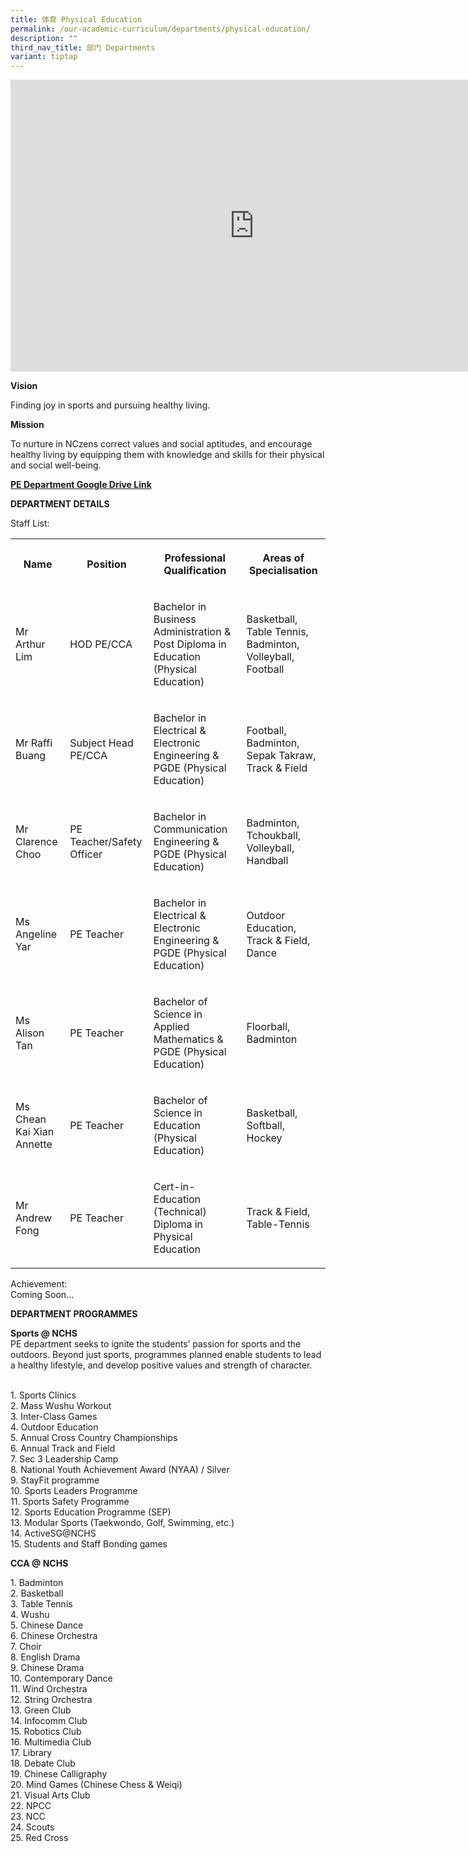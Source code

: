 ```yaml
---
title: 体育 Physical Education
permalink: /our-academic-curriculum/departments/physical-education/
description: ""
third_nav_title: 部门 Departments
variant: tiptap
---
```

<div class="iframe-wrapper">
<iframe height="467" width="780" allowfullscreen="true" frameborder="0" src="https://docs.google.com/presentation/d/e/2PACX-1vTlI2F0fw2fxV3CxfoORWplj_swLegsXRehFx_qXk6lTE9ZlZOxFVdOT9OFR814HD7vDVnlNJvp4Cv6/embed?start=true&amp;loop=true&amp;delayms=5000"></iframe>
</div>
<p><strong>Vision</strong>
</p>
<p>Finding joy in sports and pursuing healthy living.</p>
<p><strong>Mission</strong>
</p>
<p>To nurture in NCzens correct values and social aptitudes, and encourage
healthy living by equipping them with knowledge and skills for their physical
and social well-being.</p>
<p><strong><a href="https://drive.google.com/drive/folders/0B0NLoi7jhnNmM2hJWDVnaUxYWWM?resourcekey=0-45bq6JNoH8n1RCfpR7WqSA" rel="noopener noreferrer nofollow" target="_blank">PE Department Google Drive Link</a></strong>
</p>
<p><strong>DEPARTMENT DETAILS</strong>
</p>
<p>Staff List:</p>
<table style="minWidth: 100px">
<colgroup>
<col>
<col>
<col>
<col>
</colgroup>
<tbody>
<tr>
<th rowspan="1" colspan="1">
<p>Name</p>
</th>
<th rowspan="1" colspan="1">
<p>Position</p>
</th>
<th rowspan="1" colspan="1">
<p>Professional Qualification</p>
</th>
<th rowspan="1" colspan="1">
<p>Areas of Specialisation</p>
</th>
</tr>
<tr>
<td rowspan="1" colspan="1">
<p>Mr Arthur Lim</p>
</td>
<td rowspan="1" colspan="1">
<p>HOD PE/CCA</p>
</td>
<td rowspan="1" colspan="1">
<p>Bachelor in Business Administration &amp; Post Diploma in Education (Physical
Education)</p>
</td>
<td rowspan="1" colspan="1">
<p>Basketball, Table Tennis, Badminton, Volleyball, Football</p>
</td>
</tr>
<tr>
<td rowspan="1" colspan="1">
<p>Mr Raffi Buang</p>
</td>
<td rowspan="1" colspan="1">
<p>Subject Head PE/CCA</p>
</td>
<td rowspan="1" colspan="1">
<p>Bachelor in Electrical &amp; Electronic Engineering &amp;
<br>PGDE (Physical Education)</p>
</td>
<td rowspan="1" colspan="1">
<p>Football, Badminton, Sepak Takraw, Track &amp; Field</p>
</td>
</tr>
<tr>
<td rowspan="1" colspan="1">
<p>Mr Clarence Choo</p>
</td>
<td rowspan="1" colspan="1">
<p>PE Teacher/Safety Officer</p>
</td>
<td rowspan="1" colspan="1">
<p>Bachelor in Communication Engineering &amp;
<br>PGDE (Physical Education)</p>
</td>
<td rowspan="1" colspan="1">
<p>Badminton, Tchoukball, Volleyball, Handball</p>
</td>
</tr>
<tr>
<td rowspan="1" colspan="1">
<p>Ms Angeline Yar</p>
</td>
<td rowspan="1" colspan="1">
<p>PE Teacher</p>
</td>
<td rowspan="1" colspan="1">
<p>Bachelor in Electrical &amp; Electronic Engineering &amp;
<br>PGDE (Physical Education)</p>
</td>
<td rowspan="1" colspan="1">
<p>Outdoor Education, Track &amp; Field, Dance</p>
</td>
</tr>
<tr>
<td rowspan="1" colspan="1">
<p>Ms Alison Tan</p>
</td>
<td rowspan="1" colspan="1">
<p>PE Teacher</p>
</td>
<td rowspan="1" colspan="1">
<p>Bachelor of Science in Applied Mathematics &amp;
<br>PGDE (Physical Education)</p>
</td>
<td rowspan="1" colspan="1">
<p>Floorball, Badminton</p>
</td>
</tr>
<tr>
<td rowspan="1" colspan="1">
<p>Ms Chean Kai Xian Annette</p>
</td>
<td rowspan="1" colspan="1">
<p>PE Teacher</p>
</td>
<td rowspan="1" colspan="1">
<p>Bachelor of Science in Education (Physical Education)</p>
</td>
<td rowspan="1" colspan="1">
<p>Basketball, Softball, Hockey</p>
</td>
</tr>
<tr>
<td rowspan="1" colspan="1">
<p>Mr Andrew Fong</p>
</td>
<td rowspan="1" colspan="1">
<p>PE Teacher</p>
</td>
<td rowspan="1" colspan="1">
<p>Cert-in-Education (Technical)
<br>Diploma in Physical Education</p>
</td>
<td rowspan="1" colspan="1">
<p>Track &amp; Field, Table-Tennis</p>
</td>
</tr>
</tbody>
</table>
<p>Achievement:
<br>Coming Soon...</p>
<p><strong>DEPARTMENT PROGRAMMES</strong>
</p>
<p><strong>Sports @ NCHS</strong>
<br>PE department seeks to ignite the students’ passion for sports and the
outdoors. Beyond just sports, programmes planned enable students to lead
a healthy lifestyle, and develop positive values and strength of character.</p>
<p>
<br>1. Sports Clinics
<br>2. Mass Wushu Workout
<br>3. Inter-Class Games
<br>4. Outdoor Education
<br>5. Annual Cross Country Championships
<br>6. Annual Track and Field
<br>7. Sec 3 Leadership Camp
<br>8. National Youth Achievement Award (NYAA) / Silver
<br>9. StayFit programme
<br>10. Sports Leaders Programme
<br>11. Sports Safety Programme
<br>12. Sports Education Programme (SEP)
<br>13. Modular Sports (Taekwondo, Golf, Swimming, etc.)
<br>14. ActiveSG@NCHS
<br>15. Students and Staff Bonding games</p>
<p><strong>CCA @ NCHS</strong>
</p>
<p>1. Badminton
<br>2. Basketball
<br>3. Table Tennis
<br>4. Wushu
<br>5. Chinese Dance
<br>6. Chinese Orchestra
<br>7. Choir
<br>8. English Drama
<br>9. Chinese Drama
<br>10. Contemporary Dance
<br>11. Wind Orchestra
<br>12. String Orchestra
<br>13. Green Club
<br>14. Infocomm Club
<br>15. Robotics Club
<br>16. Multimedia Club
<br>17. Library
<br>18. Debate Club
<br>19. Chinese Calligraphy
<br>20. Mind Games (Chinese Chess &amp; Weiqi)
<br>21. Visual Arts Club
<br>22. NPCC
<br>23. NCC
<br>24. Scouts
<br>25. Red Cross</p>